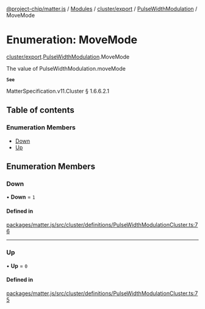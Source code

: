 [@project-chip/matter.js](../README.md) / [Modules](../modules.md) / [cluster/export](../modules/cluster_export.md) / [PulseWidthModulation](../modules/cluster_export.PulseWidthModulation.md) / MoveMode

# Enumeration: MoveMode

[cluster/export](../modules/cluster_export.md).[PulseWidthModulation](../modules/cluster_export.PulseWidthModulation.md).MoveMode

The value of PulseWidthModulation.moveMode

**`See`**

MatterSpecification.v11.Cluster § 1.6.6.2.1

## Table of contents

### Enumeration Members

- [Down](cluster_export.PulseWidthModulation.MoveMode.md#down)
- [Up](cluster_export.PulseWidthModulation.MoveMode.md#up)

## Enumeration Members

### Down

• **Down** = ``1``

#### Defined in

[packages/matter.js/src/cluster/definitions/PulseWidthModulationCluster.ts:76](https://github.com/project-chip/matter.js/blob/2d9f2165d2672864fda3496a6d0d5f93597f82c6/packages/matter.js/src/cluster/definitions/PulseWidthModulationCluster.ts#L76)

___

### Up

• **Up** = ``0``

#### Defined in

[packages/matter.js/src/cluster/definitions/PulseWidthModulationCluster.ts:75](https://github.com/project-chip/matter.js/blob/2d9f2165d2672864fda3496a6d0d5f93597f82c6/packages/matter.js/src/cluster/definitions/PulseWidthModulationCluster.ts#L75)
